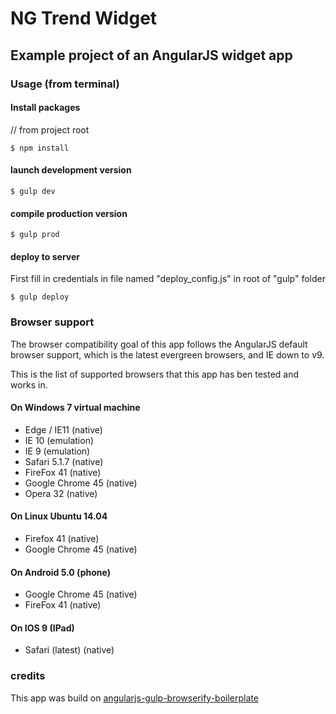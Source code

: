 # NG Trend Widget

## Example project of an AngularJS widget app

### Usage (from terminal)

#### Install packages
// from project root

```
$ npm install 
```

#### launch development version

```
$ gulp dev
```

#### compile production version

```
$ gulp prod
```

#### deploy to server

First fill in credentials in file named "deploy_config.js" in root of "gulp" folder

```
$ gulp deploy
```



### Browser support
The browser compatibility goal of this app follows the AngularJS default browser
support, which is the latest evergreen browsers, and IE down to v9.

This is the list of supported browsers that this app has ben tested and works in.

#### On Windows 7 virtual machine
* Edge / IE11 (native)
* IE 10 (emulation)
* IE 9 (emulation)
* Safari 5.1.7 (native)
* FireFox 41 (native)
* Google Chrome 45 (native)
* Opera 32 (native)

#### On Linux Ubuntu 14.04
* Firefox 41 (native)
* Google Chrome 45 (native)

#### On Android 5.0 (phone)
* Google Chrome 45 (native)
* FireFox 41 (native)

#### On IOS 9 (IPad)
* Safari (latest) (native)

### credits
This app was build on [angularjs-gulp-browserify-boilerplate](https://github.com/jakemmarsh/angularjs-gulp-browserify-boilerplate)


